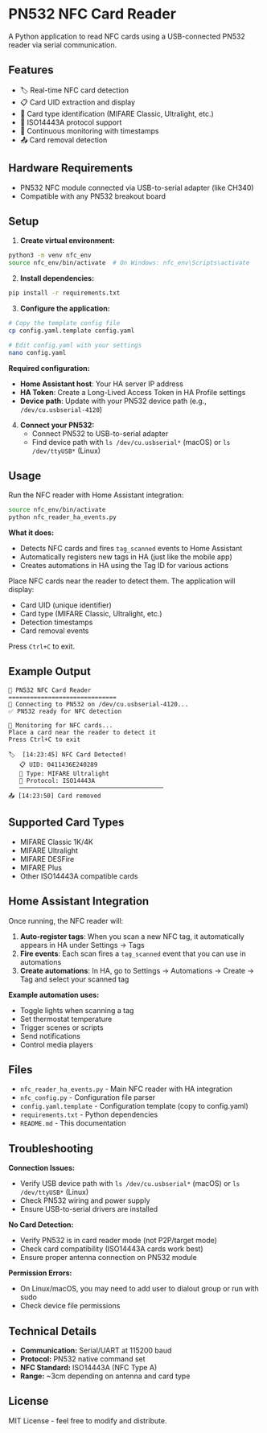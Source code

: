 # PN532 NFC Card Reader

A Python application to read NFC cards using a USB-connected PN532 reader via serial communication.

## Features

- 🏷️ Real-time NFC card detection
- 📋 Card UID extraction and display
- 🎴 Card type identification (MIFARE Classic, Ultralight, etc.)
- 📡 ISO14443A protocol support
- 🔄 Continuous monitoring with timestamps
- 📤 Card removal detection

## Hardware Requirements

- PN532 NFC module connected via USB-to-serial adapter (like CH340)
- Compatible with any PN532 breakout board

## Setup

1. **Create virtual environment:**
```bash
python3 -m venv nfc_env
source nfc_env/bin/activate  # On Windows: nfc_env\Scripts\activate
```

2. **Install dependencies:**
```bash
pip install -r requirements.txt
```

3. **Configure the application:**
```bash
# Copy the template config file
cp config.yaml.template config.yaml

# Edit config.yaml with your settings
nano config.yaml
```

**Required configuration:**
- **Home Assistant host**: Your HA server IP address
- **HA Token**: Create a Long-Lived Access Token in HA Profile settings
- **Device path**: Update with your PN532 device path (e.g., `/dev/cu.usbserial-4120`)

4. **Connect your PN532:**
   - Connect PN532 to USB-to-serial adapter
   - Find device path with `ls /dev/cu.usbserial*` (macOS) or `ls /dev/ttyUSB*` (Linux)

## Usage

Run the NFC reader with Home Assistant integration:
```bash
source nfc_env/bin/activate
python nfc_reader_ha_events.py
```

**What it does:**
- Detects NFC cards and fires `tag_scanned` events to Home Assistant
- Automatically registers new tags in HA (just like the mobile app)
- Creates automations in HA using the Tag ID for various actions

Place NFC cards near the reader to detect them. The application will display:
- Card UID (unique identifier)
- Card type (MIFARE Classic, Ultralight, etc.)
- Detection timestamps
- Card removal events

Press `Ctrl+C` to exit.

## Example Output

```
🎯 PN532 NFC Card Reader
==============================
🔌 Connecting to PN532 on /dev/cu.usbserial-4120...
✅ PN532 ready for NFC detection

📡 Monitoring for NFC cards...
Place a card near the reader to detect it
Press Ctrl+C to exit

🏷️  [14:23:45] NFC Card Detected!
   📋 UID: 0411436E240289
   🎴 Type: MIFARE Ultralight
   📡 Protocol: ISO14443A
   ────────────────────────────────────────
📤 [14:23:50] Card removed
```

## Supported Card Types

- MIFARE Classic 1K/4K
- MIFARE Ultralight
- MIFARE DESFire
- MIFARE Plus
- Other ISO14443A compatible cards

## Home Assistant Integration

Once running, the NFC reader will:

1. **Auto-register tags**: When you scan a new NFC tag, it automatically appears in HA under Settings → Tags
2. **Fire events**: Each scan fires a `tag_scanned` event that you can use in automations
3. **Create automations**: In HA, go to Settings → Automations → Create → Tag and select your scanned tag

**Example automation uses:**
- Toggle lights when scanning a tag
- Set thermostat temperature 
- Trigger scenes or scripts
- Send notifications
- Control media players

## Files

- `nfc_reader_ha_events.py` - Main NFC reader with HA integration
- `nfc_config.py` - Configuration file parser
- `config.yaml.template` - Configuration template (copy to config.yaml)
- `requirements.txt` - Python dependencies
- `README.md` - This documentation


## Troubleshooting

**Connection Issues:**
- Verify USB device path with `ls /dev/cu.usbserial*` (macOS) or `ls /dev/ttyUSB*` (Linux)
- Check PN532 wiring and power supply
- Ensure USB-to-serial drivers are installed

**No Card Detection:**
- Verify PN532 is in card reader mode (not P2P/target mode)
- Check card compatibility (ISO14443A cards work best)
- Ensure proper antenna connection on PN532 module

**Permission Errors:**
- On Linux/macOS, you may need to add user to dialout group or run with sudo
- Check device file permissions

## Technical Details

- **Communication:** Serial/UART at 115200 baud
- **Protocol:** PN532 native command set
- **NFC Standard:** ISO14443A (NFC Type A)
- **Range:** ~3cm depending on antenna and card type

## License

MIT License - feel free to modify and distribute.